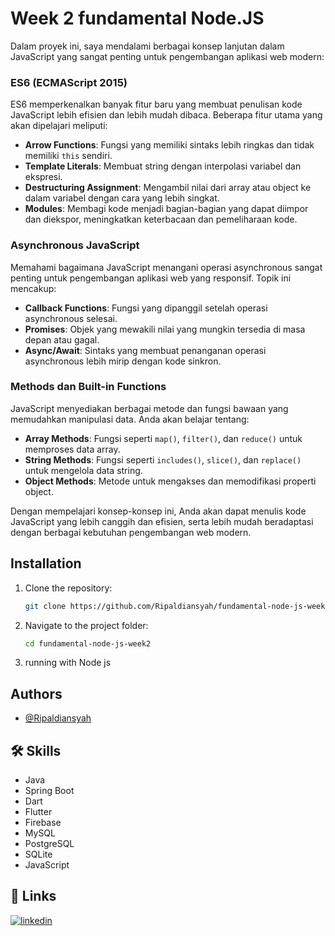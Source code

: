 # Week 2 fundamental Node.JS

Dalam proyek ini, saya mendalami berbagai konsep lanjutan dalam JavaScript yang sangat penting untuk pengembangan aplikasi web modern:

### ES6 (ECMAScript 2015)
ES6 memperkenalkan banyak fitur baru yang membuat penulisan kode JavaScript lebih efisien dan lebih mudah dibaca. Beberapa fitur utama yang akan dipelajari meliputi:
- **Arrow Functions**: Fungsi yang memiliki sintaks lebih ringkas dan tidak memiliki `this` sendiri.
- **Template Literals**: Membuat string dengan interpolasi variabel dan ekspresi.
- **Destructuring Assignment**: Mengambil nilai dari array atau object ke dalam variabel dengan cara yang lebih singkat.
- **Modules**: Membagi kode menjadi bagian-bagian yang dapat diimpor dan diekspor, meningkatkan keterbacaan dan pemeliharaan kode.

### Asynchronous JavaScript
Memahami bagaimana JavaScript menangani operasi asynchronous sangat penting untuk pengembangan aplikasi web yang responsif. Topik ini mencakup:
- **Callback Functions**: Fungsi yang dipanggil setelah operasi asynchronous selesai.
- **Promises**: Objek yang mewakili nilai yang mungkin tersedia di masa depan atau gagal.
- **Async/Await**: Sintaks yang membuat penanganan operasi asynchronous lebih mirip dengan kode sinkron.

### Methods dan Built-in Functions
JavaScript menyediakan berbagai metode dan fungsi bawaan yang memudahkan manipulasi data. Anda akan belajar tentang:
- **Array Methods**: Fungsi seperti `map()`, `filter()`, dan `reduce()` untuk memproses data array.
- **String Methods**: Fungsi seperti `includes()`, `slice()`, dan `replace()` untuk mengelola data string.
- **Object Methods**: Metode untuk mengakses dan memodifikasi properti object.

Dengan mempelajari konsep-konsep ini, Anda akan dapat menulis kode JavaScript yang lebih canggih dan efisien, serta lebih mudah beradaptasi dengan berbagai kebutuhan pengembangan web modern.


## Installation

1. Clone the repository:
   ```bash
   git clone https://github.com/Ripaldiansyah/fundamental-node-js-week2.git

2. Navigate to the project folder:
    ```bash
    cd fundamental-node-js-week2
    
3. running with Node js
## Authors

- [@Ripaldiansyah](https://github.com/Ripaldiansyah)


## 🛠 Skills
- Java
- Spring Boot
- Dart
- Flutter
- Firebase
- MySQL
- PostgreSQL
- SQLite
- JavaScript


## 🔗 Links
[![linkedin](https://img.shields.io/badge/linkedin-0A66C2?style=for-the-badge&logo=linkedin&logoColor=white)](https://www.linkedin.com/in/ripaldiansyah/)



